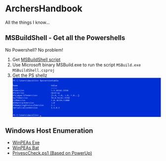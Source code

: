 # ArchersHandbook
All the things I know...

## MSBuildShell - Get all the Powershells
No Powershell?  No problem!
1. Get [MSBuildShell script](https://github.com/Cn33liz/MSBuildShell/blob/master/MSBuildShell.csproj)
2. Use Microsoft binary MSBuild.exe to run the script `MSBuild.exe MSBuildShell.csproj`
3. Get the PS shellz
![alt text](https://github.com/4rch3r23/ArchersHandbook/blob/main/Screen%20Shot%202020-11-10%20at%201.26.47%20PM.png)

## Windows Host Enumeration
- [WinPEAs Exe](https://github.com/carlospolop/privilege-escalation-awesome-scripts-suite/tree/master/winPEAS/winPEASexe)
- [WinPEAs Bat](https://github.com/carlospolop/privilege-escalation-awesome-scripts-suite/tree/master/winPEAS/winPEASbat)
- [PrivescCheck.ps1 (Based on PowerUp)](https://github.com/itm4n/PrivescCheck)
